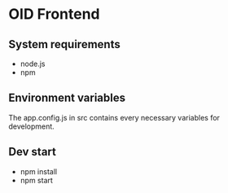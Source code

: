 # OID Frontend

## System requirements

- node.js
- npm

## Environment variables

The app.config.js in src contains every necessary variables for development.

## Dev start

- npm install
- npm start
